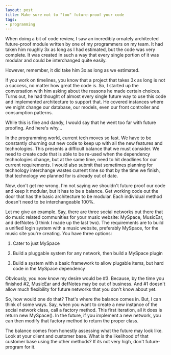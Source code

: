 ```yaml
---
layout: post
title: Make sure not to "too" future-proof your code
tags:
- programming
---
```

When doing a bit of code review, I saw an incredibly ornately architected future-proof module written by one of my programmers on my team.  It had taken him roughly 3x as long as I had estimated, but the code was very complete.  It was created in such a way that every single portion of it was modular and could be interchanged quite easily.  

However, remember, it did take him 3x as long as we estimated.

If you work on timelines, you know that a project that takes 3x as long is not a success, no matter how great the code is.  So, I started up the conversation with him asking about the reasons he made certain choices.  Turns out, he had thought of almost every single future way to use this code and implemented architecture to support that. He covered instances where we might change our database, our models, even our front controller and consumption patterns.  

While this is fine and dandy, I would say that he went too far with future proofing.  And here's why...

In the programming world, current tech moves so fast.  We have to be constantly churning out new code to keep up with all the new features and technologies.  This presents a difficult balance that we must consider.  We need to create code that is able to be re-used when the dependency technologies change, but at the same time, need to hit deadlines for our current requirements.  I would also submit that sometimes planning for technology interchange wastes current time so that by the time we finish, that technology we planned for is already out of date.

Now, don't get me wrong.  I'm not saying we shouldn't future proof our code and keep it modular, but it has to be a balance.  Get working code out the door that has the basic architecture to be modular.  Each individual method doesn't need to be interchangeable 100%.  

Let me give an example.  Say, there are three social networks out there that do music related communities for your music website: MySpace, MusicEar, and defNotes (I  think I made up the last two).  The requirements are to build a unified login system with a music website, preferably MySpace, for the music site you're creating.  You have three options:

  1. Cater to just MySpace

  2. Build a pluggable system for any network, then build a MySpace plugin

  3. Build a system with a basic framework to allow plugable items, but hard code in the MySpace dependency

Obviously, you now know my desire would be #3.  Because, by the time you finished #2, MusicEar and defNotes may be out of business.  And #1 doesn't allow much flexibility for future networks that you don't know about yet.  

So, how would one do that?  That's where the balance comes in.  But, I can think of some ways.  Say, when you want to create a new instance of the social network class, call a factory method.  This first iteration, all it does is return new MySpace().  In the future, if you implement a new network, you can then modify that factory method to return the proper class.  

The balance comes from honestly assessing what the future may look like.  Look at your client and customer base.  What is the likelihood of that customer base using the other methods? If its not very high, don't future-program for it.  
